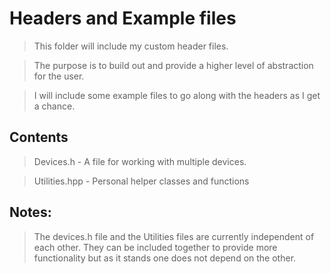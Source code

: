# Headers and Example files


> This folder will include my custom header files.

> The purpose is to build out and provide a higher level of abstraction for the user. 

> I will include some example files to go along with the headers as I get a chance.

## Contents

> Devices.h - A file for working with multiple devices.

> Utilities.hpp - Personal helper classes and functions


## Notes:

> The devices.h file and the Utilities files are currently independent of each other.  They can be included together to provide more functionality
  but as it stands one does not depend on the other. 
